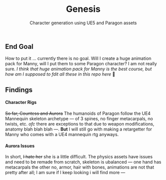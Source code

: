 <header>
  <h1>Genesis</h1>
  <p>Character generation using UE5 and Paragon assets</p>
</header>

<body>
  <main>
    <section id="section-end-goal">
      <h2>
        End Goal
      </h2>
      <p>
      How to put it ... currently there is no goal. Will I create a huge animation pack for Manny, will I put them to some Paragon character? I am not really sure. <em>I think that huge animation pack for Manny is the best course, but how am I supposed to fdit all these in this repo here</em> 🤔
      </p>
    </section>
    <section id="section-findings">
      <h2>
        Findings
      </h2>
      <section id="section-findings--rigs">
        <h4>
          Character Rigs
        </h4>
        <p>
          <strike>So far, Countess and Aurora</strike> The humanoids of Paragon follow the UE4 Mannequin skeleton archetype &mdash; of 3 spines, no finger metacarpals, no twists, etc. <em>ofc</em> there are exceptions to that due to weapon modifications, anatomy blah blah blah &mdash;. <strong>But</strong> I will still go with making a retargetter for Manny who comes with a UE4 mannequin rtg anyways. 
        </p>
      </section>
      <section id="section-findings--Aurora">
        <h4>
          Aurora Issues
        </h4>
        <p>
          In short, <strike>I hate her</strike> she is a little difficult. The physics assets have issues and need to be remade from scratch, skeleton is ubalanced &mdash; one hand has metacarpals the other no, armor, hair with bones, animations are not that pretty after all; I am sure if I keep looking i will find more &mdash;
        </p>
      </section>
    </section>
  </main>
</body>

